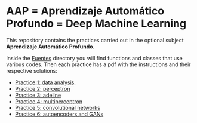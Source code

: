 # AAP = Aprendizaje Automático Profundo = Deep Machine Learning

This repository contains the practices carried out in the optional subject **Aprendizaje Automático Profundo**.

Inside the [Fuentes](Fuentes) directory you will find functions and classes that use various codes. Then each practice has a pdf with the instructions and their respective solutions:
- [Practice 1: data analysis](pra1-data_analysis/).
- [Practice 2: perceptron](pra2-perceptron/)
- [Practice 3: adeline](pra3-adeline/)
- [Practice 4: multiperceptron](pra4-multiperceptron/)
- [Practice 5: convolutional networks](pra5-convolutional/)
- [Practice 6: autoencoders and GANs](pra6-autoencodersYGAN/)
